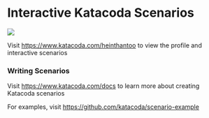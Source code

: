 # Interactive Katacoda Scenarios

[![](http://shields.katacoda.com/katacoda/heinthantoo/count.svg)](https://www.katacoda.com/heinthantoo "Get your profile on Katacoda.com")

Visit https://www.katacoda.com/heinthantoo to view the profile and interactive scenarios

### Writing Scenarios
Visit https://www.katacoda.com/docs to learn more about creating Katacoda scenarios

For examples, visit https://github.com/katacoda/scenario-example

